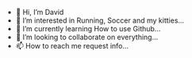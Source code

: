 - 👋 Hi, I’m David
- 👀 I’m interested in Running, Soccer and my kitties...
- 🌱 I’m currently learning How to use Github...
- 💞️ I’m looking to collaborate on everything...
- 📫 How to reach me request info...

<!---
davidhernz64/davidhernz64 is a ✨ special ✨ repository because its `FirstRepo.md` (this file) appears on your GitHub profile.
You can click the Preview link to take a look at your changes.
--->
